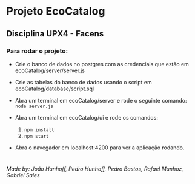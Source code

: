 
# Projeto EcoCatalog 
## Disciplina UPX4 - Facens


### Para rodar o projeto:

- Crie o banco de dados no postgres com as credenciais que estão em ecoCatalog/server/server.js

- Crie as tabelas do banco de dados usando o script em ecoCatalog/database/script.sql

- Abra um terminal em ecoCatalog/server e rode o seguinte comando: `node server.js`
- Abra um terminal em ecoCatalog/ui e rode os comandos:
	1. `npm install`
	2. `npm start`
- Abra o navegador em localhost:4200 para ver a aplicação rodando.

#
###### Made by: João Hunhoff, Pedro Hunhoff, Pedro Bastos, Rafael Munhoz, Gabriel Sales